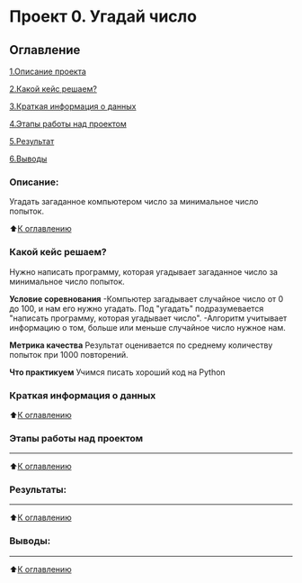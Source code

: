 # Проект 0. Угадай число

## Оглавление

[1.Описание проекта]( )

[2.Какой кейс решаем?]( )

[3.Краткая информация о данных]( )

[4.Этапы работы над проектом]( )

[5.Результат]( )

[6.Выводы]( )

### Описание:

Угадать загаданное компьютером число за минимальное число попыток.

:arrow_up:[К оглавлению](https://github.com/A1eksandraa/game_sf_data_science/tree/main/Project_0#%D0%BE%D0%B3%D0%BB%D0%B0%D0%B2%D0%BB%D0%B5%D0%BD%D0%B8%D0%B5)

### Какой кейс решаем?
Нужно написать программу, которая угадывает загаданное число за минимальное число попыток.

**Условие соревнования**
-Компьютер загадывает случайное число от 0 до 100, и нам его нужно угадать. Под "угадать" подразумевается "написать программу, которая угадывает число".
-Алгоритм учитывает информацию о том, больше или меньше случайное число нужное нам.

**Метрика качества**
Результат оценивается по среднему количеству попыток при 1000 повторений.

**Что практикуем**
Учимся писать хороший код на Python

### Краткая информация о данных
:arrow_up:[К оглавлению](https://github.com/A1eksandraa/game_sf_data_science/tree/main/Project_0#%D0%BE%D0%B3%D0%BB%D0%B0%D0%B2%D0%BB%D0%B5%D0%BD%D0%B8%D0%B5)

### Этапы работы над проектом
****

:arrow_up:[К оглавлению](https://github.com/A1eksandraa/game_sf_data_science/tree/main/Project_0#%D0%BE%D0%B3%D0%BB%D0%B0%D0%B2%D0%BB%D0%B5%D0%BD%D0%B8%D0%B5)

### Результаты:
****

:arrow_up:[К оглавлению](https://github.com/A1eksandraa/game_sf_data_science/tree/main/Project_0#%D0%BE%D0%B3%D0%BB%D0%B0%D0%B2%D0%BB%D0%B5%D0%BD%D0%B8%D0%B5)

### Выводы:
****

:arrow_up:[К оглавлению](https://github.com/A1eksandraa/game_sf_data_science/tree/main/Project_0#%D0%BE%D0%B3%D0%BB%D0%B0%D0%B2%D0%BB%D0%B5%D0%BD%D0%B8%D0%B5)